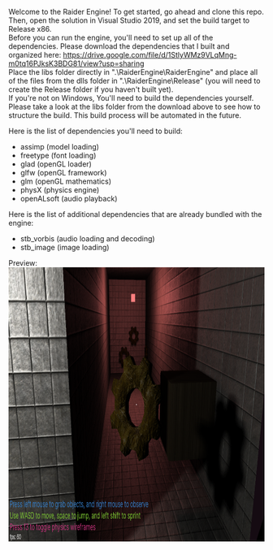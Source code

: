 Welcome to the Raider Engine! To get started, go ahead and clone this repo. Then, open the solution in Visual Studio 2019, and set the build target to Release x86.  
Before you can run the engine, you'll need to set up all of the dependencies. Please download the dependencies that I built and organized here: https://drive.google.com/file/d/1StlyWMz9VLqMng-m0tq16PJksK3BDG81/view?usp=sharing  
Place the libs folder directly in ".\RaiderEngine\RaiderEngine" and place all of the files from the dlls folder in ".\RaiderEngine\Release" (you will need to create the Release folder if you haven't built yet).  
If you're not on Windows, You'll need to build the dependencies yourself. Please take a look at the libs folder from the download above to see how to structure the build. This build process will be automated in the future.  

Here is the list of dependencies you'll need to build:
- assimp (model loading)
- freetype (font loading)
- glad (openGL loader)
- glfw (openGL framework)
- glm (openGL mathematics)
- physX (physics engine)
- openALsoft (audio playback)  

Here is the list of additional dependencies that are already bundled with the engine:
- stb_vorbis (audio loading and decoding)
- stb_image (image loading)  
  
Preview:  
<img src="previews\7_11_19.png" width="960" height="540">